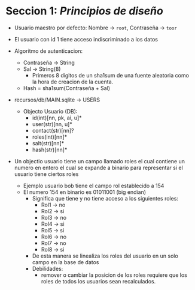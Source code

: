 # Seccion 1: _Principios de diseño_

- Usuario maestro por defecto: Nombre → `root`, Contraseña → `toor`
- El usuario con id 1 tiene acceso indiscriminado a los datos
- Algoritmo de autenticacion:

    - Contraseña → String
    - Sal → String(8)
        - Primeros 8 digitos de un sha1sum de una fuente aleatoria como la hora de creacion de la cuenta.
    - Hash = sha1sum(Contraseña + Sal)

- recursos/db/MAIN.sqlite → USERS

    - Objecto Usuario (DB):
        - id(int)[nn, pk, ai, u]\*
        - user(str)[nn, u]\*
        - contact(str)[nn]?
        - roles(int)[nn]\*
        - salt(str)[nn]\*
        - hash(str)[nn]\*

- Un objectio usuario tiene un campo llamado roles el cual contiene un numero en entero el cual se expande a binario para representar si el usuario tiene ciertos roles
    - Ejemplo usuario bob tiene el campo rol establecido a 154
    - El numero 154 en binario es 01011001 (big endian)
        - Significa que tiene y no tiene acceso a los siguientes roles:
            - Rol1 → no
            - Rol2 → si
            - Rol3 → no
            - Rol4 → si
            - Rol5 → si
            - Rol6 → no
            - Rol7 → no
            - Rol8 → si
        - De esta manera se linealiza los roles del usuario en un solo campo en la base de datos
        - Debilidades:
            - remover o cambiar la posicion de los roles requiere que los roles de todos los usuarios sean recalculados.
